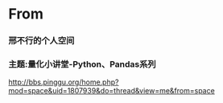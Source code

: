 # From
### 邢不行的个人空间
### 主题:量化小讲堂-Python、Pandas系列
http://bbs.pinggu.org/home.php?mod=space&uid=1807939&do=thread&view=me&from=space
